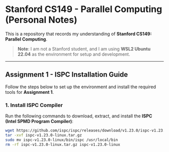 # **Stanford CS149 - Parallel Computing (Personal Notes)**

This is a repository that records my understanding of **Stanford CS149: Parallel Computing**.

> **Note**: I am not a Stanford student, and I am using **WSL2 Ubuntu 22.04** as the environment for setup and development.

---

## **Assignment 1 - ISPC Installation Guide**

Follow the steps below to set up the environment and install the required tools for **Assignment 1**.

### **1. Install ISPC Compiler**
Run the following commands to download, extract, and install the **ISPC (Intel SPMD Program Compiler)**:

```bash
wget https://github.com/ispc/ispc/releases/download/v1.23.0/ispc-v1.23.0-linux.tar.gz
tar -xvf ispc-v1.23.0-linux.tar.gz
sudo mv ispc-v1.23.0-linux/bin/ispc /usr/local/bin
rm -rf ispc-v1.23.0-linux.tar.gz ispc-v1.23.0-linux
